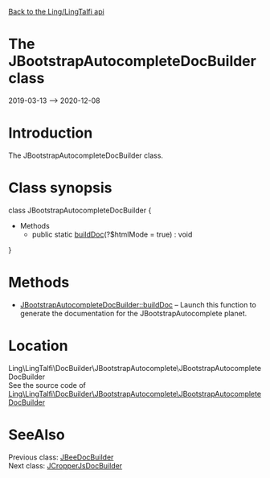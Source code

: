 [Back to the Ling/LingTalfi api](https://github.com/lingtalfi/LingTalfi/blob/master/doc/api/Ling/LingTalfi.md)



The JBootstrapAutocompleteDocBuilder class
================
2019-03-13 --> 2020-12-08






Introduction
============

The JBootstrapAutocompleteDocBuilder class.



Class synopsis
==============


class <span class="pl-k">JBootstrapAutocompleteDocBuilder</span>  {

- Methods
    - public static [buildDoc](https://github.com/lingtalfi/LingTalfi/blob/master/doc/api/Ling/LingTalfi/DocBuilder/JBootstrapAutocomplete/JBootstrapAutocompleteDocBuilder/buildDoc.md)(?$htmlMode = true) : void

}






Methods
==============

- [JBootstrapAutocompleteDocBuilder::buildDoc](https://github.com/lingtalfi/LingTalfi/blob/master/doc/api/Ling/LingTalfi/DocBuilder/JBootstrapAutocomplete/JBootstrapAutocompleteDocBuilder/buildDoc.md) &ndash; Launch this function to generate the documentation for the JBootstrapAutocomplete planet.





Location
=============
Ling\LingTalfi\DocBuilder\JBootstrapAutocomplete\JBootstrapAutocompleteDocBuilder<br>
See the source code of [Ling\LingTalfi\DocBuilder\JBootstrapAutocomplete\JBootstrapAutocompleteDocBuilder](https://github.com/lingtalfi/LingTalfi/blob/master/DocBuilder/JBootstrapAutocomplete/JBootstrapAutocompleteDocBuilder.php)



SeeAlso
==============
Previous class: [JBeeDocBuilder](https://github.com/lingtalfi/LingTalfi/blob/master/doc/api/Ling/LingTalfi/DocBuilder/JBee/JBeeDocBuilder.md)<br>Next class: [JCropperJsDocBuilder](https://github.com/lingtalfi/LingTalfi/blob/master/doc/api/Ling/LingTalfi/DocBuilder/JCropperJs/JCropperJsDocBuilder.md)<br>
